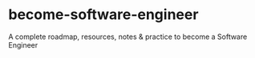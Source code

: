 # become-software-engineer
A complete roadmap, resources, notes &amp; practice to become a Software Engineer
